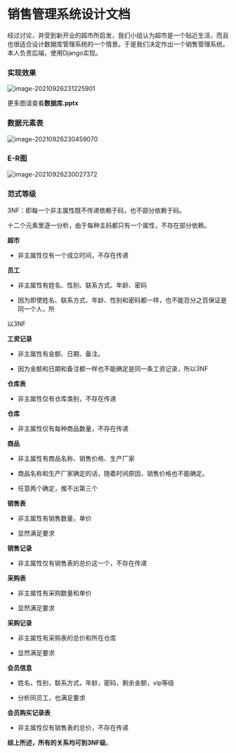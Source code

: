 # 销售管理系统设计文档

经过讨论，并受到新开业的超市所启发，我们小组认为超市是一个贴近生活，而且也很适合设计数据库管理系统的一个情景。于是我们决定作出一个销售管理系统。本人负责后端，使用Django实现。

### 实现效果

![image-20210926231225901](https://s3.bmp.ovh/imgs/2021/09/acdf5f214fccbae7.png)

更多图请查看**数据库.pptx**

### 数据元素表	

![image-20210926230459070](https://s3.bmp.ovh/imgs/2021/09/652f7f172e8ee5d5.png)

### E-R图

![image-20210926230027372](https://s3.bmp.ovh/imgs/2021/09/6525beef657d575a.png)

### 范式等级

3NF：即每一个非主属性既不传递依赖于码，也不部分依赖于码。

十二个元素里逐一分析，由于每种主码都只有一个属性，不存在部分依赖。

**超市**

+ 非主属性仅有一个成立时间，不存在传递

**员工**

+ 非主属性有姓名、性别、联系方式、年龄、密码

+ 因为即使姓名、联系方式、年龄、性别和密码都一样，也不能百分之百保证是同一个人，所

以3NF

**工资记录**

+ 非主属性有金额、日期、备注。

+ 因为金额和日期和备注都一样也不能确定是同一条工资记录，所以3NF

**仓库表**

+ 非主属性仅有仓库类别，不存在传递

**仓库**

+ 非主属性仅有每种商品数量，不存在传递

**商品**

+ 非主属性有商品名称、销售价格、生产厂家

+ 商品名称和生产厂家确定的话，随着时间原因，销售价格也不能确定。

+ 任意两个确定，推不出第三个

**销售表**

+ 非主属性有销售数量，单价

+ 显然满足要求

**销售记录**

+ 非主属性仅有销售表的总价这一个，不存在传递

**采购表**

+ 非主属性有采购数量和单价

+ 显然满足要求

**采购记录**

+ 非主属性有采购表的总价和所在仓库

+ 显然满足要求

**会员信息**

+ 姓名，性别，联系方式，年龄，密码，剩余金额，vip等级

+ 分析同员工，也满足要求

**会员购买记录表**

+ 非主属性仅有销售表的总价，不存在传递

**综上所述，所有的关系均可到3NF级**。



